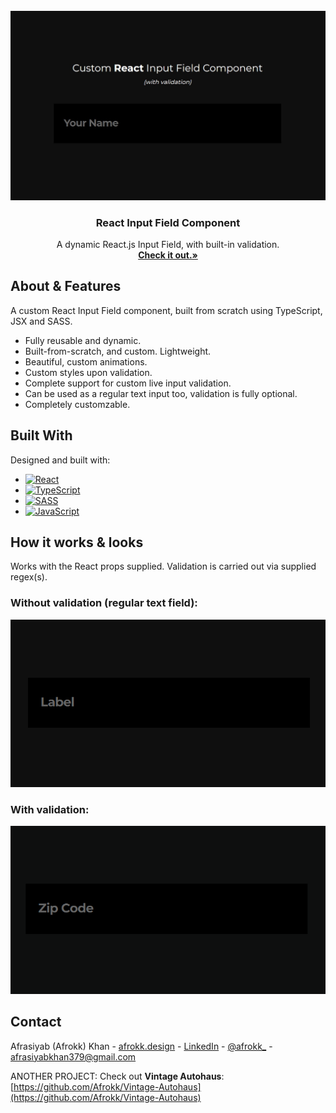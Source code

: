 <br />
<div align="center">
  <a href="https://github.com/Afrokk/Mini-WebDev-Projects/tree/main/React%20Input%20Field%20(with%20Validation)">
    <img src="images/clip.jpg" alt="main">
  </a>
  <h3 align="center">React Input Field Component</h3>

  <p align="center">  
  A dynamic React.js Input Field, with built-in validation.
    <br />
    <a href="https://github.com/Afrokk/Mini-WebDev-Projects/tree/main/React%20Input%20Field%20(with%20Validation)"><strong>Check it out.»</strong></a>
    <br />
  </p>
</div>

## About & Features

A custom React Input Field component, built from scratch using TypeScript, JSX and SASS. 
* Fully reusable and dynamic.
* Built-from-scratch, and custom. Lightweight. 
* Beautiful, custom animations. 
* Custom styles upon validation. 
* Complete support for custom live input validation.
* Can be used as a regular text input too, validation is fully optional.
* Completely customzable.

## Built With

Designed and built with:

* [![React][React.com]][React-url]
* [![TypeScript][TypeScript.com]][TypeScript-url]
* [![SASS][SASS.com]][SASS-url]
* [![JavaScript][JavaScript.com]][JavaScript-url]

## How it works & looks
Works with the React props supplied. Validation is carried out via supplied regex(s). 

### Without validation (regular text field):
<p align="center">
  <img src="images/normal-text.gif">
</p>

### With validation:
<p align="center">
  <img src="images/validation.gif">
</p>

## Contact

Afrasiyab (Afrokk) Khan -  [afrokk.design](https://afrokk.design/home) - [LinkedIn](https://www.linkedin.com/in/afrasiyab-k/) - [@afrokk_](https://www.instagram.com/afrokk_/) - afrasiyabkhan379@gmail.com

ANOTHER PROJECT: Check out <strong>Vintage Autohaus</strong>: [https://github.com/Afrokk/Vintage-Autohaus](https://github.com/Afrokk/Vintage-Autohaus)

[product-screenshot]: images/clip.jpg
[React.com]: https://img.shields.io/badge/React-20232A?style=for-the-badge&logo=react&logoColor=61DAFB
[React-url]: https://reactjs.org/
[TypeScript.com]: https://img.shields.io/badge/TypeScript-007ACC?style=for-the-badge&logo=typescript&logoColor=white
[TypeScript-url]: https://www.typescriptlang.org/
[SASS.com]: https://img.shields.io/badge/Sass-CC6699?style=for-the-badge&logo=sass&logoColor=white
[SASS-url]: https://sass-lang.com/
[JavaScript.com]: https://img.shields.io/badge/JavaScript-323330?style=for-the-badge&logo=javascript&logoColor=F7DF1E
[JavaScript-url]: https://en.wikipedia.org/wiki/JSX_(JavaScript)

